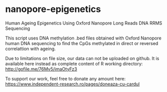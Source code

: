 # nanopore-epigenetics
Human Ageing Epigenetics Using Oxford Nanopore Long Reads DNA RRMS Sequencing

This script uses DNA methylation .bed files obtained with Oxford Nanopore human DNA sequencing to find the CpGs methylated in direct or reversed correlattion with ageing.  

Due to limitations on file size, our data can not be uploaded on github. It is available here instead as complete content of R working directory: http://gofile.me/76Mv5/imaOtyFz3

To support our work, feel free to donate any amount here:
https://www.independent-research.ro/pages/doneaza-cu-cardul
